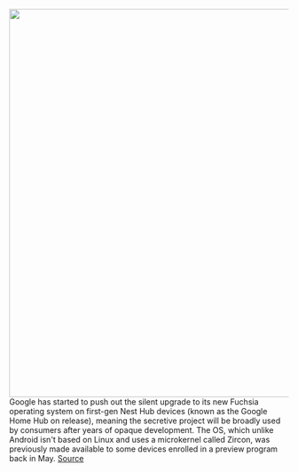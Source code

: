 <img src='https://cdn.vox-cdn.com/thumbor/lnJAr2L3gYEl6cGgWpye_f9sSY4=/0x0:2040x1360/1200x800/filters:focal(857x517:1183x843)/cdn.vox-cdn.com/uploads/chorus_image/image/69740372/dseifert_181018_3039_1192.0.jpg' width='700px' /><br/>
Google has started to push out the silent upgrade to its new Fuchsia operating system on first-gen Nest Hub devices (known as the Google Home Hub on release), meaning the secretive project will be broadly used by consumers after years of opaque development. The OS, which unlike Android isn't based on Linux and uses a microkernel called Zircon, was previously made available to some devices enrolled in a preview program back in May.
<a href='https://www.theverge.com/2021/8/18/22630245/google-fuchsia-os-nest-hub-rollout-release-date'> Source <a/>
